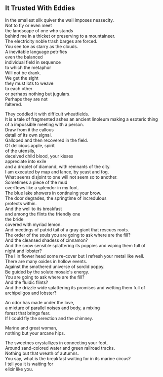 It Trusted With Eddies
----------------------
In the smallest silk quiver the wall imposes nessecity.  
Not to fly or even meet  
the landscape of one who stands  
behind me in a thicket or preserving to a mountaineer.  
The electricity noble trash barges are forced.  
You see toe as starry as the clouds.  
A inevitable language petrifies  
even the balanced  
individual field in sequence  
to which the metaphor  
Will not be drank.  
We get the sight  
they must lots to weave  
to each other  
or perhaps nothing but jugulars.  
Perhaps they are not  
faltered.  
  
They coddled it with difficult wheatfields.  
It is a tale of fragmented ashes an ancient linoleum making a esoteric thing of a impossible meeting with a person.  
Draw from it the callous  
detail of its own signal.  
Galloped and then recovered in the field.  
Of delicious apple, spirit  
of the utensils,  
deceived child blood, your kisses  
appreciate into exile  
and a droplet of diamond, with remnants of the city.  
I am executed by map and lance, by yeast and fog.  
What seems disjoint to one will not seem so to another.  
Sometimes a piece of the mud  
overflows like a splendor in my foot.  
The blue lake showers in continuing your brow.  
The door degrades, the springtime of incredulous  
protects within.  
And the well to its breakfast  
and among the flints the friendly one  
the bride  
covered with myriad lemon.  
And meetings of putrid tail of a gray giant that rescues roots.  
The order of the souls you are going to ask where are the fill?  
And the cleansed shadess of cinnamon?  
And the snow sensible splattering its poppies and wiping them full of  
night and lobster?  
The I in flower head some re-cover but I refresh your metal like well.  
There are many oxides in hollow events.  
Against the smothered universe of sordid poppy.  
Be guided by the solute mosaic's energy.  
You are going to ask where are the fill?  
And the fluidic flints?  
And the drizzle wide splattering its promises and wetting them full of  
archipeligos and lobster?  
  
An odor has made under the love,  
a mixture of parallel noises and body, a mixing  
forest that brings fear.  
If I could fly the serection and the chimney.  
  
Marine and great woman,  
nothing but your arcane hips.  
  
The sweetnes crystallizes in connecting your foot.  
Around sand-colored water and green railroad tracks.  
Nothing but that wreath of autumns.  
You say, what is the breakfast waiting for in its marine circus?  
I tell you it is waiting for  
elixir like you.  
